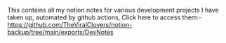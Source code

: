 This contains all my notion notes for various development projects I have taken up, automated by github actions,
Click here to access them:- https://github.com/TheViralClovers/notion-backup/tree/main/exports/DevNotes
